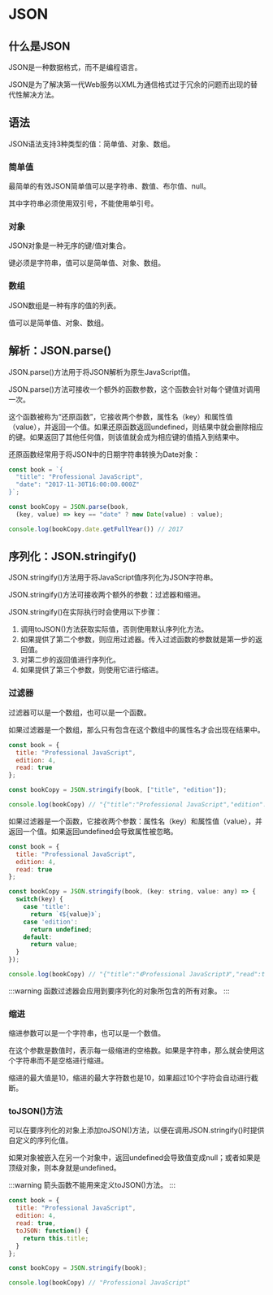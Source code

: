 # JSON

## 什么是JSON
JSON是一种数据格式，而不是编程语言。

JSON是为了解决第一代Web服务以XML为通信格式过于冗余的问题而出现的替代性解决方法。

## 语法
JSON语法支持3种类型的值：简单值、对象、数组。
### 简单值
最简单的有效JSON简单值可以是字符串、数值、布尔值、null。

其中字符串必须使用双引号，不能使用单引号。

### 对象
JSON对象是一种无序的键/值对集合。

键必须是字符串，值可以是简单值、对象、数组。

### 数组
JSON数组是一种有序的值的列表。

值可以是简单值、对象、数组。

## 解析：JSON.parse()
JSON.parse()方法用于将JSON解析为原生JavaScript值。

JSON.parse()方法可接收一个额外的函数参数，这个函数会针对每个键值对调用一次。

这个函数被称为“还原函数”，它接收两个参数，属性名（key）和属性值（value），并返回一个值。如果还原函数返回undefined，则结果中就会删除相应的键。如果返回了其他任何值，则该值就会成为相应键的值插入到结果中。

还原函数经常用于将JSON中的日期字符串转换为Date对象：
```js
const book = `{
  "title": "Professional JavaScript",
  "date": "2017-11-30T16:00:00.000Z"
}`;

const bookCopy = JSON.parse(book,
  (key, value) => key == "date" ? new Date(value) : value);

console.log(bookCopy.date.getFullYear()) // 2017
```

## 序列化：JSON.stringify()
JSON.stringify()方法用于将JavaScript值序列化为JSON字符串。

JSON.stringify()方法可接收两个额外的参数：过滤器和缩进。

JSON.stringify()在实际执行时会使用以下步骤：
1. 调用toJSON()方法获取实际值，否则使用默认序列化方法。
2. 如果提供了第二个参数，则应用过滤器。传入过滤函数的参数就是第一步的返回值。
3. 对第二步的返回值进行序列化。
4. 如果提供了第三个参数，则使用它进行缩进。

### 过滤器
过滤器可以是一个数组，也可以是一个函数。

如果过滤器是一个数组，那么只有包含在这个数组中的属性名才会出现在结果中。

```js
const book = {
  title: "Professional JavaScript",
  edition: 4,
  read: true
};

const bookCopy = JSON.stringify(book, ["title", "edition"]);

console.log(bookCopy) // "{"title":"Professional JavaScript","edition":4}" 
```

如果过滤器是一个函数，它接收两个参数：属性名（key）和属性值（value），并返回一个值。如果返回undefined会导致属性被忽略。
```js
const book = {
  title: "Professional JavaScript",
  edition: 4,
  read: true
};

const bookCopy = JSON.stringify(book, (key: string, value: any) => {
  switch(key) {
    case 'title':
      return `《${value}》`;
    case 'edition':
      return undefined;
    default:
      return value;
  }
});

console.log(bookCopy) // "{"title":"《Professional JavaScript》","read":true}"
```
:::warning
函数过滤器会应用到要序列化的对象所包含的所有对象。
:::

### 缩进
缩进参数可以是一个字符串，也可以是一个数值。

在这个参数是数值时，表示每一级缩进的空格数。如果是字符串，那么就会使用这个字符串而不是空格进行缩进。

缩进的最大值是10，缩进的最大字符数也是10，如果超过10个字符会自动进行截断。

### toJSON()方法
可以在要序列化的对象上添加toJSON()方法，以便在调用JSON.stringify()时提供自定义的序列化值。

如果对象被嵌入在另一个对象中，返回undefined会导致值变成null；或者如果是顶级对象，则本身就是undefined。

:::warning
箭头函数不能用来定义toJSON()方法。
:::

```js
const book = {
  title: "Professional JavaScript",
  edition: 4,
  read: true,
  toJSON: function() {
    return this.title;
  }
};

const bookCopy = JSON.stringify(book);

console.log(bookCopy) // "Professional JavaScript"
```